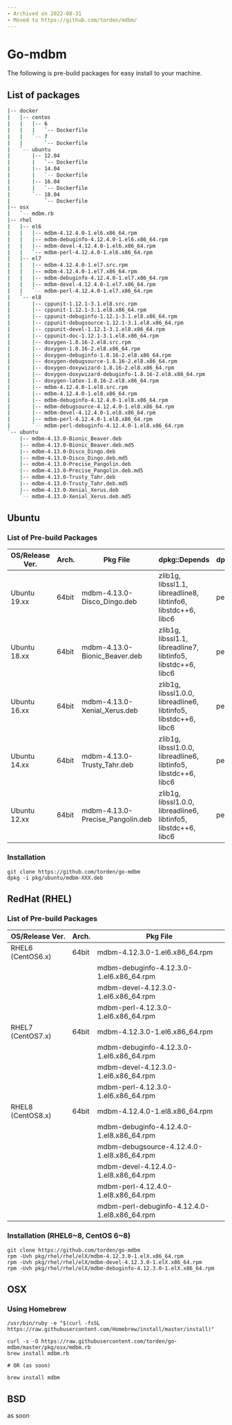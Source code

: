 ```yaml
---
- Archived on 2022-08-31
- Moved to https://github.com/torden/mdbm/
---
```


# Go-mdbm

The following is pre-build packages for easy install to your machine.

## List of packages

```bash
|-- docker
|   |-- centos
|   |   |-- 6
|   |   |   `-- Dockerfile
|   |   `-- 7
|   |       `-- Dockerfile
|   `-- ubuntu
|       |-- 12.04
|       |   `-- Dockerfile
|       |-- 14.04
|       |   `-- Dockerfile
|       |-- 16.04
|       |   `-- Dockerfile
|       `-- 18.04
|           `-- Dockerfile
|-- osx
|   `-- mdbm.rb
|-- rhel
|   |-- el6
|   |   |-- mdbm-4.12.4.0-1.el6.x86_64.rpm
|   |   |-- mdbm-debuginfo-4.12.4.0-1.el6.x86_64.rpm
|   |   |-- mdbm-devel-4.12.4.0-1.el6.x86_64.rpm
|   |   `-- mdbm-perl-4.12.4.0-1.el6.x86_64.rpm
|   |-- el7
|   |   |-- mdbm-4.12.4.0-1.el7.src.rpm
|   |   |-- mdbm-4.12.4.0-1.el7.x86_64.rpm
|   |   |-- mdbm-debuginfo-4.12.4.0-1.el7.x86_64.rpm
|   |   |-- mdbm-devel-4.12.4.0-1.el7.x86_64.rpm
|   |   `-- mdbm-perl-4.12.4.0-1.el7.x86_64.rpm
|   `-- el8
|       |-- cppunit-1.12.1-3.1.el8.src.rpm
|       |-- cppunit-1.12.1-3.1.el8.x86_64.rpm
|       |-- cppunit-debuginfo-1.12.1-3.1.el8.x86_64.rpm
|       |-- cppunit-debugsource-1.12.1-3.1.el8.x86_64.rpm
|       |-- cppunit-devel-1.12.1-3.1.el8.x86_64.rpm
|       |-- cppunit-doc-1.12.1-3.1.el8.x86_64.rpm
|       |-- doxygen-1.8.16-2.el8.src.rpm
|       |-- doxygen-1.8.16-2.el8.x86_64.rpm
|       |-- doxygen-debuginfo-1.8.16-2.el8.x86_64.rpm
|       |-- doxygen-debugsource-1.8.16-2.el8.x86_64.rpm
|       |-- doxygen-doxywizard-1.8.16-2.el8.x86_64.rpm
|       |-- doxygen-doxywizard-debuginfo-1.8.16-2.el8.x86_64.rpm
|       |-- doxygen-latex-1.8.16-2.el8.x86_64.rpm
|       |-- mdbm-4.12.4.0-1.el8.src.rpm
|       |-- mdbm-4.12.4.0-1.el8.x86_64.rpm
|       |-- mdbm-debuginfo-4.12.4.0-1.el8.x86_64.rpm
|       |-- mdbm-debugsource-4.12.4.0-1.el8.x86_64.rpm
|       |-- mdbm-devel-4.12.4.0-1.el8.x86_64.rpm
|       |-- mdbm-perl-4.12.4.0-1.el8.x86_64.rpm
|       `-- mdbm-perl-debuginfo-4.12.4.0-1.el8.x86_64.rpm
`-- ubuntu
    |-- mdbm-4.13.0-Bionic_Beaver.deb
    |-- mdbm-4.13.0-Bionic_Beaver.deb.md5
    |-- mdbm-4.13.0-Disco_Dingo.deb
    |-- mdbm-4.13.0-Disco_Dingo.deb.md5
    |-- mdbm-4.13.0-Precise_Pangolin.deb
    |-- mdbm-4.13.0-Precise_Pangolin.deb.md5
    |-- mdbm-4.13.0-Trusty_Tahr.deb
    |-- mdbm-4.13.0-Trusty_Tahr.deb.md5
    |-- mdbm-4.13.0-Xenial_Xerus.deb
    `-- mdbm-4.13.0-Xenial_Xerus.deb.md5
```

## Ubuntu

### List of Pre-build Packages

|OS/Release Ver.|Arch.|Pkg File|dpkg::Depends|dpkg::Suggests|
|---|---|---|---|---|
|Ubuntu 19.xx|64bit|mdbm-4.13.0-Disco_Dingo.deb|zlib1g, libssl1.1, libreadline8, libtinfo6, libstdc++6, libc6|perl-modules|
|Ubuntu 18.xx|64bit|mdbm-4.13.0-Bionic_Beaver.deb|zlib1g, libssl1.1, libreadline7, libtinfo5, libstdc++6, libc6|per-modules|
|Ubuntu 16.xx|64bit|mdbm-4.13.0-Xenial_Xerus.deb|zlib1g, libssl1.0.0, libreadline6, libtinfo5, libstdc++6, libc6|perl-modules|
|Ubuntu 14.xx|64bit|mdbm-4.13.0-Trusty_Tahr.deb|zlib1g, libssl1.0.0, libreadline6, libtinfo5, libstdc++6, libc6|perl-modules|
|Ubuntu 12.xx|64bit|mdbm-4.13.0-Precise_Pangolin.deb|zlib1g, libssl1.0.0, libreadline6, libtinfo5, libstdc++6, libc6|perl-modules|


### Installation

```shell
git clone https://github.com/torden/go-mdbm
dpkg -i pkg/ubuntu/mdbm-XXX.deb
```

## RedHat (RHEL)

### List of Pre-build Packages

|OS/Release Ver.|Arch.|Pkg File|
|---|---|---|
|RHEL6 (CentOS6.x)|64bit|mdbm-4.12.3.0-1.el6.x86_64.rpm|
|||mdbm-debuginfo-4.12.3.0-1.el6.x86_64.rpm|
|||mdbm-devel-4.12.3.0-1.el6.x86_64.rpm|
|||mdbm-perl-4.12.3.0-1.el6.x86_64.rpm|
|RHEL7 (CentOS7.x)|64bit|mdbm-4.12.3.0-1.el6.x86_64.rpm|
|||mdbm-debuginfo-4.12.3.0-1.el6.x86_64.rpm|
|||mdbm-devel-4.12.3.0-1.el6.x86_64.rpm|
|||mdbm-perl-4.12.3.0-1.el6.x86_64.rpm|
|RHEL8 (CentOS8.x)|64bit|mdbm-4.12.4.0-1.el8.x86_64.rpm|
|||mdbm-debuginfo-4.12.4.0-1.el8.x86_64.rpm|
|||mdbm-debugsource-4.12.4.0-1.el8.x86_64.rpm|
|||mdbm-devel-4.12.4.0-1.el8.x86_64.rpm|
|||mdbm-perl-4.12.4.0-1.el8.x86_64.rpm|
|||mdbm-perl-debuginfo-4.12.4.0-1.el8.x86_64.rpm|

### Installation (RHEL6~8, CentOS 6~8)

```shell
git clone https://github.com/torden/go-mdbm
rpm -Uvh pkg/rhel/rhel/elX/mdbm-4.12.3.0-1.elX.x86_64.rpm
rpm -Uvh pkg/rhel/rhel/elX/mdbm-devel-4.12.3.0-1.elX.x86_64.rpm
rpm -Uvh pkg/rhel/rhel/elX/mdbm-debuginfo-4.12.3.0-1.elX.x86_64.rpm
```


## OSX

### Using Homebrew  

```shell
/usr/bin/ruby -e "$(curl -fsSL https://raw.githubusercontent.com/Homebrew/install/master/install)"

curl -s -O https://raw.githubusercontent.com/torden/go-mdbm/master/pkg/osx/mdbm.rb
brew install mdbm.rb

# OR (as soon)

brew install mdbm 
```

## BSD

as soon


